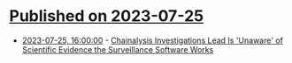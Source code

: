 # [Published on 2023-07-25](index.md)

* [2023-07-25, 16:00:00](https://tech.slashdot.org/story/23/07/25/1542226/chainalysis-investigations-lead-is-unaware-of-scientific-evidence-the-surveillance-software-works?utm_source=rss1.0mainlinkanon&utm_medium=feed) - [Chainalysis Investigations Lead Is 'Unaware' of Scientific Evidence the Surveillance Software Works](https://tech.slashdot.org/story/23/07/25/1542226/chainalysis-investigations-lead-is-unaware-of-scientific-evidence-the-surveillance-software-works?utm_source=rss1.0mainlinkanon&utm_medium=feed)
